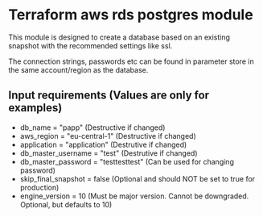 # Terraform aws rds postgres module

This module is designed to create a database based on an existing snapshot with the recommended settings like ssl.

The connection strings, passwords etc can be found in parameter store in the same account/region as the database.

## Input requirements (Values are only for examples)

- db_name = "papp" (Destructive if changed)
- aws_region = "eu-central-1" (Destructive if changed)
- application = "application" (Destrutive if changed)
- db_master_username = "test" (Destrutive if changed)
- db_master_password = "testtesttest" (Can be used for changing password)
- skip_final_snapshot = false (Optional and should NOT be set to true for production)
- engine_version = 10 (Must be major version. Cannot be downgraded. Optional, but defaults to 10)
